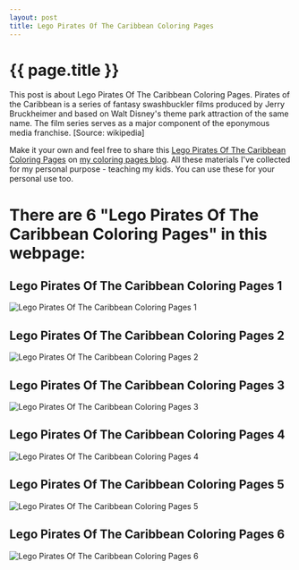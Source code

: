 ```yaml
---
layout: post
title: Lego Pirates Of The Caribbean Coloring Pages
---
```


{{ page.title }}
================

This post is about Lego Pirates Of The Caribbean Coloring Pages. Pirates of the Caribbean is a series of fantasy swashbuckler films produced by Jerry Bruckheimer and based on Walt Disney's theme park attraction of the same name. The film series serves as a major component of the eponymous media franchise. [Source: wikipedia]

Make it your own and feel free to share this  [Lego Pirates Of The Caribbean Coloring Pages](https://coloring-pages.github.io/2022/1/12/Lego-Pirates-Of-The-Caribbean-Coloring-Pages.html) on [my coloring pages blog](https://coloring-pages.github.io/). All these materials I've collected for my personal purpose - teaching my kids. You can use these for your personal use too.

# **There are 6 "Lego Pirates Of The Caribbean Coloring Pages" in this webpage:**

## Lego Pirates Of The Caribbean Coloring Pages 1

![Lego Pirates Of The Caribbean Coloring Pages 1](https://coloring-pages.github.io/coloring-pages/Lego-Pirates-Of-The-Caribbean-Coloring-Pages-1.png)

<script async src="https://pagead2.googlesyndication.com/pagead/js/adsbygoogle.js?client=ca-pub-6753140515841889" crossorigin="anonymous"></script> <ins class="adsbygoogle" style="display:block" data-ad-format="autorelaxed" data-ad-client="ca-pub-6753140515841889" data-ad-slot="5405745125"></ins><script>(adsbygoogle = window.adsbygoogle || []).push({}); </script>

## Lego Pirates Of The Caribbean Coloring Pages 2

![Lego Pirates Of The Caribbean Coloring Pages 2](https://coloring-pages.github.io/coloring-pages/Lego-Pirates-Of-The-Caribbean-Coloring-Pages-2.png)

## Lego Pirates Of The Caribbean Coloring Pages 3

![Lego Pirates Of The Caribbean Coloring Pages 3](https://coloring-pages.github.io/coloring-pages/Lego-Pirates-Of-The-Caribbean-Coloring-Pages-3.png)

## Lego Pirates Of The Caribbean Coloring Pages 4

![Lego Pirates Of The Caribbean Coloring Pages 4](https://coloring-pages.github.io/coloring-pages/Lego-Pirates-Of-The-Caribbean-Coloring-Pages-4.png)

## Lego Pirates Of The Caribbean Coloring Pages 5

![Lego Pirates Of The Caribbean Coloring Pages 5](https://coloring-pages.github.io/coloring-pages/Lego-Pirates-Of-The-Caribbean-Coloring-Pages-5.png)

## Lego Pirates Of The Caribbean Coloring Pages 6

![Lego Pirates Of The Caribbean Coloring Pages 6](https://coloring-pages.github.io/coloring-pages/Lego-Pirates-Of-The-Caribbean-Coloring-Pages-6.png)

<script async src="https://pagead2.googlesyndication.com/pagead/js/adsbygoogle.js?client=ca-pub-6753140515841889" crossorigin="anonymous"></script> <ins class="adsbygoogle" style="display:block" data-ad-format="autorelaxed" data-ad-client="ca-pub-6753140515841889" data-ad-slot="5405745125"></ins><script>(adsbygoogle = window.adsbygoogle || []).push({}); </script>

